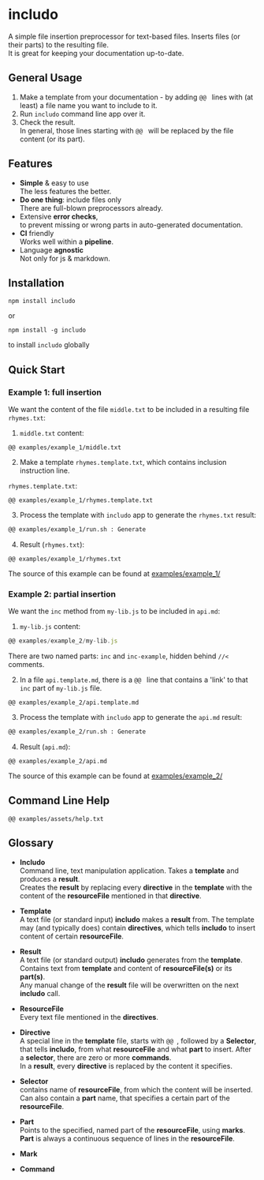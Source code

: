 <!--- Comments are Fun --->

# includo

A simple file insertion preprocessor for text-based files. Inserts files (or their parts) to the resulting file.  
It is great for keeping your documentation up-to-date.

## General Usage

1. Make a template from your documentation - by adding `@@ ` lines with (at least) a file name you want to include to it.
2. Run `includo` command line app over it.
3. Check the result.  
   In general, those lines starting with `@@ ` will be replaced by the file content (or its part).

## Features

- **Simple** & easy to use  
  The less features the better.
- **Do one thing**: include files only  
  There are full-blown preprocessors already.
- Extensive **error checks**,  
   to prevent missing or wrong parts in auto-generated documentation.
- **CI** friendly  
  Works well within a **pipeline**.
- Language **agnostic**  
  Not only for js & markdown.

## Installation

```
npm install includo
```

or

```
npm install -g includo
```

to install `includo` globally

## Quick Start

### Example 1: full insertion

We want the content of the file `middle.txt` to be included in a resulting file `rhymes.txt`:

1. `middle.txt` content:

```
@@ examples/example_1/middle.txt
```

2. Make a template `rhymes.template.txt`, which contains inclusion instruction line.

`rhymes.template.txt`:

```
@@ examples/example_1/rhymes.template.txt
```

3. Process the template with `includo` app to generate the `rhymes.txt` result:

```sh
@@ examples/example_1/run.sh : Generate
```

4. Result (`rhymes.txt`):

```
@@ examples/example_1/rhymes.txt
```

The source of this example can be found at [examples/example_1/](examples/example_1/)

### Example 2: partial insertion

We want the `inc` method from `my-lib.js` to be included in `api.md`:

1. `my-lib.js` content:

```js
@@ examples/example_2/my-lib.js
```

There are two named parts: `inc` and `inc-example`, hidden behind `//<` comments.

2. In a file `api.template.md`, there is a `@@ ` line that contains a 'link' to that `inc` part of `my-lib.js` file.

<!-- prettier-ignore -->
~~~
@@ examples/example_2/api.template.md
~~~

3. Process the template with `includo` app to generate the `api.md` result:

```sh
@@ examples/example_2/run.sh : Generate
```

4. Result (`api.md`):

<!-- prettier-ignore -->
~~~
@@ examples/example_2/api.md
~~~

The source of this example can be found at [examples/example_2/](examples/example_2/)

## Command Line Help

```
@@ examples/assets/help.txt
```

## Glossary

- **Includo**  
  Command line, text manipulation application. Takes a **template** and produces a **result**.  
  Creates the **result** by replacing every **directive** in the **template** with the content of the **resourceFile** mentioned in that **directive**.
- **Template**  
  A text file (or standard input) **includo** makes a **result** from. The template may (and typically does) contain **directives**, which tells **includo** to insert content of certain **resourceFile**.
- **Result**  
  A text file (or standard output) **includo** generates from the **template**. Contains text from **template** and content of **resourceFile(s)** or its **part(s)**.  
  Any manual change of the **result** file will be overwritten on the next **includo** call.
- **ResourceFile**  
  Every text file mentioned in the **directives**.
- **Directive**  
  A special line in the **template** file, starts with `@@ `, followed by a **Selector**, that tells **includo**, from what **resourceFile** and what **part** to insert. After a **selector**, there are zero or more **commands**.  
  In a **result**, every **directive** is replaced by the content it specifies.
- **Selector**  
  contains name of **resourceFile**, from which the content will be inserted. Can also contain a **part** name, that specifies a certain part of the **resourceFile**.
- **Part**  
  Points to the specified, named part of the **resourceFile**, using **marks**.  
  **Part** is always a continuous sequence of lines in the **resourceFile**.
- **Mark**

- **Command**
